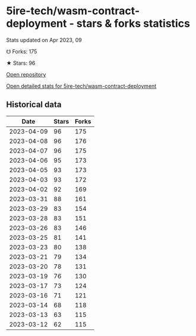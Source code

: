 # 5ire-tech/wasm-contract-deployment - stars & forks statistics

Stats updated on Apr 2023, 09

☋ Forks: 175

★ Stars: 96

[Open repository](https://github.com/5ire-tech/wasm-contract-deployment)

[Open detailed stats for 5ire-tech/wasm-contract-deployment](https://reviewgithub.com/rep/5ire-tech/wasm-contract-deployment)

## Historical data
| Date | Stars | Forks |
|------|-------|-------|
| 2023-04-09 | 96 | 175 | 
| 2023-04-08 | 96 | 176 | 
| 2023-04-07 | 96 | 175 | 
| 2023-04-06 | 95 | 173 | 
| 2023-04-05 | 93 | 173 | 
| 2023-04-03 | 93 | 172 | 
| 2023-04-02 | 92 | 169 | 
| 2023-03-31 | 88 | 161 | 
| 2023-03-29 | 83 | 154 | 
| 2023-03-28 | 83 | 151 | 
| 2023-03-26 | 83 | 146 | 
| 2023-03-25 | 81 | 141 | 
| 2023-03-23 | 80 | 138 | 
| 2023-03-21 | 79 | 134 | 
| 2023-03-20 | 78 | 131 | 
| 2023-03-19 | 76 | 130 | 
| 2023-03-17 | 73 | 124 | 
| 2023-03-16 | 71 | 121 | 
| 2023-03-14 | 68 | 118 | 
| 2023-03-13 | 63 | 115 | 
| 2023-03-12 | 62 | 115 | 

